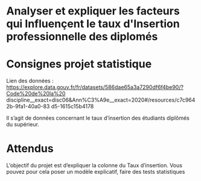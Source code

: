 # Analyser et expliquer les facteurs qui Influençent le taux d'Insertion professionnelle des diplomés

# Consignes projet statistique 

Lien des données : https://explore.data.gouv.fr/fr/datasets/586dae65a3a7290df6f4be90/?Code%20de%20la%20 discipline__exact=disc06&Ann%C3%A9e__exact=2020#/resources/c7c9642b-9fa1-40a0-83 d5-1615c15b4178

Il s’agit de données concernant le taux d’insertion des étudiants diplômés du supérieur.

# Attendus
L’objectif du projet est d’expliquer la colonne du Taux d’insertion. Vous pouvez pour cela poser un modèle explicatif, faire des tests statistiques

